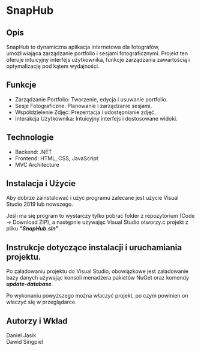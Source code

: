 # SnapHub
## Opis

SnapHub to dynamiczna aplikacja internetowa dla fotografów, umożliwiająca zarządzanie portfolio i sesjami fotograficznymi. Projekt ten oferuje intuicyjny interfejs użytkownika, funkcje zarządzania zawartością i optymalizację pod kątem wydajności.

## Funkcje

- Zarządzanie Portfolio: Tworzenie, edycja i usuwanie portfolio.
- Sesje Fotograficzne: Planowanie i zarządzanie sesjami.
- Współdzielenie Zdjęć: Prezentacja i udostępnianie zdjęć.
- Interakcja Użytkownika: Intuicyjny interfejs i dostosowane widoki.

## Technologie

- Backend: .NET
- Frontend: HTML, CSS, JavaScript
- MVC Architecture

## Instalacja i Użycie
Aby dobrze zainstalować i użyć programu zalecane jest użycie Visual Studio 2019 lub nowszego.

Jeśli ma się program to wystarczy tylko pobrać folder z repozytorium (Code -> Download ZIP), a następnie używając Visual Studio otworzy.ć projekt z pliku ***"SnapHub.sln"***.

## Instrukcje dotyczące instalacji i uruchamiania projektu.
Po załadowaniu projektu do Visual Studio, obowiązkowe jest załadowanie bazy danych używając konsoli menadżera pakietów NuGet oraz komendy ***update-database***.

Po wykonaniu powyższego można właczyć projekt, po czym powinien on właczyć się w przeglądarce.

## Autorzy i Wkład
Daniel Jasik <br>
Dawid Singpiel

